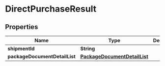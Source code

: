 
# DirectPurchaseResult

## Properties
Name | Type | Description | Notes
------------ | ------------- | ------------- | -------------
**shipmentId** | **String** |  | 
**packageDocumentDetailList** | [**PackageDocumentDetailList**](PackageDocumentDetailList.md) |  |  [optional]



